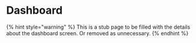 # Dashboard

{% hint style="warning" %}
This is a stub page to be filled with the details about the dashboard screen. Or removed as unnecessary.
{% endhint %}
